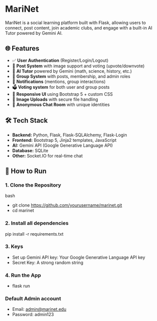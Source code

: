 # MariNet

MariNet is a social learning platform built with Flask, allowing users to connect, post content, join academic clubs, and engage with a built-in AI Tutor powered by Gemini AI.

## 🌐 Features

- ✅ **User Authentication** (Register/Login/Logout)
- 📝 **Post System** with image support and voting (upvote/downvote)
- 🧠 **AI Tutor** powered by Gemini (math, science, history, etc.)
- 👥 **Group System** with posts, membership, and admin roles
- 🔔 **Notifications** (mentions, group interactions)
- 🗳️ **Voting system** for both user and group posts
- 🧪 **Responsive UI** using Bootstrap 5 + custom CSS
- 📁 **Image Uploads** with secure file handling
- 💬 **Anonymous Chat Room** with unique identities

## 🛠️ Tech Stack

- **Backend:** Python, Flask, Flask-SQLAlchemy, Flask-Login
- **Frontend:** Bootstrap 5, Jinja2 templates, JavaScript
- **AI:** Gemini API (Google Generative Language API)
- **Database:** SQLite
- **Other:** Socket.IO for real-time chat

## 🔧 How to Run

### 1. Clone the Repository

bash
- git clone https://github.com/yourusername/marinet.git
- cd marinet

### 2. Install all dependencies

pip install -r requirements.txt

### 3. Keys

- Set up Gemini API key:  Your Google Generative Language API key
- Secret Key: A strong random string

### 4. Run the App

- flask run

### Default Admin account

- Email: admin@marinet.edu
- Password: admin123
